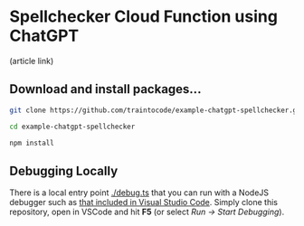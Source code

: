 # Spellchecker Cloud Function using ChatGPT

(article link)

## Download and install packages...

```sh
git clone https://github.com/traintocode/example-chatgpt-spellchecker.git

cd example-chatgpt-spellchecker

npm install
```

## Debugging Locally

There is a local entry point [./debug.ts](./debug.ts) that you can run with a NodeJS debugger such as [that included in Visual Studio Code](https://code.visualstudio.com/docs/typescript/typescript-debugging).  Simply clone this repository, open in VSCode and hit **F5** (or select _Run -> Start Debugging_).